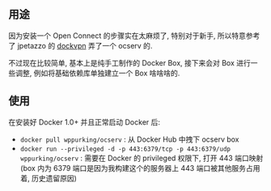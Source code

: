 ## 用途

因为安装一个 Open Connect 的步骤实在太麻烦了, 特别对于新手, 所以特意参考了 jpetazzo 的 [dockvpn](https://github.com/jpetazzo/dockvpn) 弄了一个 ocserv 的.

不过现在比较简单, 基本上是纯手工制作的 Docker Box, 接下来会对 Box 进行一些调整, 例如将基础依赖库单独建立一个 Box 啥啥啥的.


## 使用
在安装好 Docker 1.0+ 并且正常启动 Docker 后:

* `docker pull wppurking/ocserv` : 从 Docker Hub 中拽下 ocserv box
* `docker run --privileged -d -p 443:6379/tcp -p 443:6379/udp wppurking/ocserv`  :  需要在 Docker 的 privileged 权限下, 打开 443 端口映射(box 内为 6379 端口是因为我构建这个的服务器上 443 端口被其他服务占用着, 历史遗留原因)
